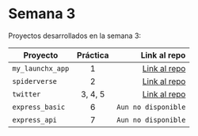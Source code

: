 # Semana 3 

Proyectos desarrollados en la semana 3:

| Proyecto | Práctica | Link al repo |
| ------------- |:-------------:| -----:|
|`my_launchx_app`|1|[Link al repo](https://github.com/CarlosDaniel111/my_launchx_app)|
|`spiderverse`|2|[Link al repo](https://github.com/CarlosDaniel111/spiderverse)|
|`twitter`|3, 4, 5|[Link al repo](https://github.com/CarlosDaniel111/twitter)
|`express_basic`|6|`Aun no disponible`|
|`express_api`|7|`Aun no disponible`|